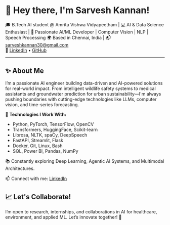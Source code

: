 # 👋 Hey there, I'm Sarvesh Kannan!

🎓 B.Tech AI student @ Amrita Vishwa Vidyapeetham | 💻 AI & Data Science Enthusiast | 🚀 Passionate AI/ML Developer | Computer Vision | NLP | Speech Processing
🌍 Based in Chennai, India | 📬 sarveshkannan30@gmail.com  
🔗 [LinkedIn](https://www.linkedin.com/in/sarvesh-kannan/) • [GitHub](https://github.com/sarvesh-kannan)

---

## ✨ About Me

I’m a passionate AI engineer building data-driven and AI-powered solutions for real-world impact. From intelligent wildlife safety systems to medical assistants and groundwater prediction for urban sustainability—I'm always pushing boundaries with cutting-edge technologies like LLMs, computer vision, and time-series forecasting.

🔧 **Technologies I Work With:**
- Python, PyTorch, TensorFlow, OpenCV
- Transformers, HuggingFace, Scikit-learn
- Librosa, NLTK, spaCy, DeepSpeech
- FastAPI, Streamlit, Flask
- Docker, Git, Linux, Bash
- SQL, Power BI, Pandas, NumPy

📚 Constantly exploring Deep Learning, Agentic AI Systems, and Multimodal Architectures.

📫 Connect with me: [LinkedIn](https://www.linkedin.com/in/sarvesh-balasubramanian/)

## 📈 Let's Collaborate!

I’m open to research, internships, and collaborations in AI for healthcare, environment, and applied ML. Let’s innovate together! 🚀
